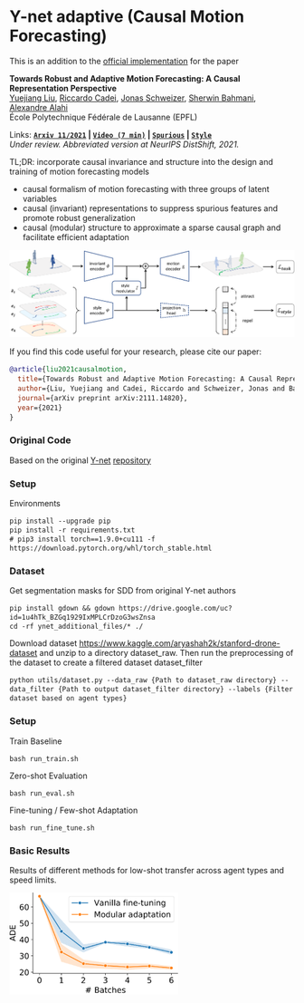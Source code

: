 # Y-net adaptive (Causal Motion Forecasting)


This is an addition to the [official implementation](https://github.com/vita-epfl/causalmotion) for the paper

**Towards Robust and Adaptive Motion Forecasting: A Causal Representation Perspective**
<br>
<a href="https://sites.google.com/view/yuejiangliu">Yuejiang Liu</a>,
<a href="https://www.riccardocadei.com">Riccardo Cadei</a>,
<a href="https://people.epfl.ch/jonas.schweizer/?lang=en">Jonas Schweizer</a>,
<a href="https://sherwinbahmani.github.io">Sherwin Bahmani</a>,
<a href="https://people.epfl.ch/alexandre.alahi/?lang=en/">Alexandre Alahi</a>
<br>
École Polytechnique Fédérale de Lausanne (EPFL)

Links: **[`Arxiv 11/2021`](https://arxiv.org/abs/2111.14820) | [`Video (7 min)`](https://drive.google.com/file/d/1Uo0Y0eHq4vI7wOxya4mJlxbAe3U4kMx6/view) | [`Spurious`](https://github.com/vita-epfl/causalmotion/tree/main/spurious) | [`Style`](https://github.com/vita-epfl/causalmotion/tree/main/style)**
<br>
*Under review. Abbreviated version at NeurIPS DistShift, 2021.*

TL;DR: incorporate causal invariance and structure into the design and training of motion forecasting models
* causal formalism of motion forecasting with three groups of latent variables
* causal (invariant) representations to suppress spurious features and promote robust generalization
* causal (modular) structure to approximate a sparse causal graph and facilitate efficient adaptation

<p align="left">
  <img src="overview.png" width="800">
</p>

If you find this code useful for your research, please cite our paper:

```bibtex
@article{liu2021causalmotion,
  title={Towards Robust and Adaptive Motion Forecasting: A Causal Representation Perspective},
  author={Liu, Yuejiang and Cadei, Riccardo and Schweizer, Jonas and Bahmani, Sherwin and Alahi, Alexandre},
  journal={arXiv preprint arXiv:2111.14820},
  year={2021}
}
```
### Original Code

Based on the original [Y-net](https://arxiv.org/pdf/2012.01526.pdf) [repository](https://github.com/HarshayuGirase/Human-Path-Prediction/tree/master/ynet)

### Setup

Environments

```
pip install --upgrade pip
pip install -r requirements.txt
# pip3 install torch==1.9.0+cu111 -f https://download.pytorch.org/whl/torch_stable.html
```

### Dataset
Get segmentation masks for SDD from original Y-net authors
```
pip install gdown && gdown https://drive.google.com/uc?id=1u4hTk_BZGq1929IxMPLCrDzoG3wsZnsa
cd -rf ynet_additional_files/* ./
```

Download dataset https://www.kaggle.com/aryashah2k/stanford-drone-dataset and unzip to a directory dataset_raw.
Then run the preprocessing of the dataset to create a filtered dataset dataset_filter
```
python utils/dataset.py --data_raw {Path to dataset_raw directory} --data_filter {Path to output dataset_filter directory} --labels {Filter dataset based on agent types}
```

### Setup
Train Baseline

```
bash run_train.sh
```

Zero-shot Evaluation

```
bash run_eval.sh
```

Fine-tuning / Few-shot Adaptation

```
bash run_fine_tune.sh
```

### Basic Results

Results of different methods for low-shot transfer across agent types and speed limits.

<img src="docs/fewshot.png" height="180"/>
